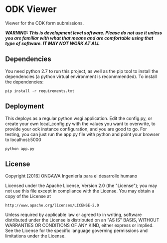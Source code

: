 # ODK Viewer

Viewer for the ODK form submissions.


***WARNING: This is development level software.  Please do not use it unless you
             are familiar with what that means and are comfortable using that type
             of software. IT MAY NOT WORK
             AT ALL***

## Dependencies

You need python 2.7 to run this project, as well as the pip tool to install the dependencies (a python virtual environment is reconmmended). To install the dependencies:

    pip install -r requirements.txt

## Deployment

This deploys as a regular python wsgi application. Edit the config.py, or create your own local_config.py with the values you want to overwrite, to provide your odk instance configuration, and you are good to go. For testing, you can just run the app.py file with python and point your browser to localhost:5000

    python app.py
    
## License
Copyright [2016] ONGAWA Ingeniería para el desarrollo humano

Licensed under the Apache License, Version 2.0 (the "License"); you may not use this file except in compliance with the License. You may obtain a copy of the License at

    http://www.apache.org/licenses/LICENSE-2.0

Unless required by applicable law or agreed to in writing, software distributed under the License is distributed on an "AS IS" BASIS, WITHOUT WARRANTIES OR CONDITIONS OF ANY KIND, either express or implied. See the License for the specific language governing permissions and limitations under the License.

